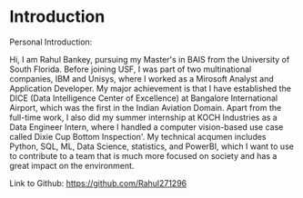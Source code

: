 # Introduction
Personal Introduction:

Hi, I am Rahul Bankey, pursuing my Master's in BAIS from the University of South Florida. Before joining USF, I was part of two multinational companies, IBM and Unisys, where I worked as a Mirosoft Analyst and Application Developer. My major achievement is that I have established the DICE (Data Intelligence Center of Excellence) at Bangalore International Airport, which was the first in the Indian Aviation Domain. Apart from the full-time work, I also did my summer internship at KOCH Industries as a Data Engineer Intern, where I handled a computer vision-based use case called Dixie Cup Bottom Inspection'. My technical acqumen includes Python, SQL, ML, Data Science, statistics, and PowerBI, which I want to use to contribute to a team that is much more focused on society and has a great impact on the environment.

Link to Github: https://github.com/Rahul271296
